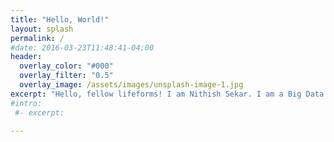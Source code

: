 ```yaml
---
title: "Hello, World!"
layout: splash
permalink: /
#date: 2016-03-23T11:48:41-04:00
header:
  overlay_color: "#000"
  overlay_filter: "0.5"
  overlay_image: /assets/images/unsplash-image-1.jpg
excerpt: "Hello, fellow lifeforms! I am Nithish Sekar. I am a Big Data Professional with focus on Big Data Engineering and Data Science. I like to learn about the various up and coming technologies in this field and keep myself constantly updated. This blog is my way of giving back to the community."
#intro:
 #- excerpt:

---
```


<!-- {% include feature_row id="intro" type="center" %} -->
